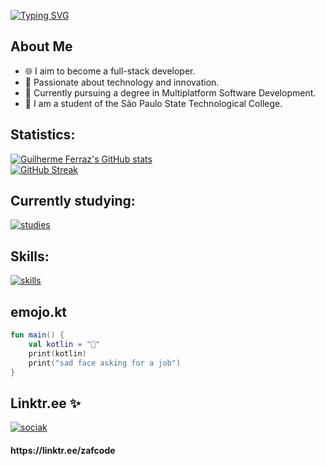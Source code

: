 [![Typing SVG](https://readme-typing-svg.demolab.com?font=Noto+Sans&weight=800&size=33&duration=2500&pause=200&color=FFFFFF&vCenter=true&repeat=false&random=false&width=700&lines=Wellcome+to+my+GitHub.;My+name+is+Guilherme+Ferraz.;Full+Stack+and+UX+Designer)](https://git.io/typing-svg)
## About Me

- 🌐 I aim to become a full-stack developer.
- 🚀 Passionate about technology and innovation.
- 📕 Currently pursuing a degree in Multiplatform Software Development.
- 🏫 I am a student of the São Paulo State Technological College.

## Statistics:

[![Guilherme Ferraz's GitHub stats](https://github-readme-stats-sigma-five.vercel.app/api?username=gui-zaf&count_private=true&hide=contribs&hide_title=true&layout=compact&show_icons=true&theme=dark&icon_color=58a6ff&hide_border=true&border_radius=16)](https://github.com/anuraghazra/github-readme-stats) <br>
[![GitHub Streak](https://streak-stats.demolab.com?user=gui-zaf&theme=dark&hide_border=true&exclude_days=Sun%2CSat)](https://git.io/streak-stats)

## Currently studying:

[![studies](https://skillicons.dev/icons?i=js,nodejs,kotlin,swift,git)](https://skillicons.dev)

## Skills:

[![skills](https://skillicons.dev/icons?i=html,css,js,kotlin,java,c,python,github,git,postman,docker,ps&perline=4)](https://skillicons.dev)

## emojo.kt

```kotlin
fun main() {
    val kotlin = "🥺"
    print(kotlin)
    print("sad face asking for a job")
}
```
## Linktr.ee ✨
[![sociak](https://skillicons.dev/icons?i=linkedin,github,instagram)](https://skillicons.dev)
<h4>
    https://linktr.ee/zafcode
</h4>

